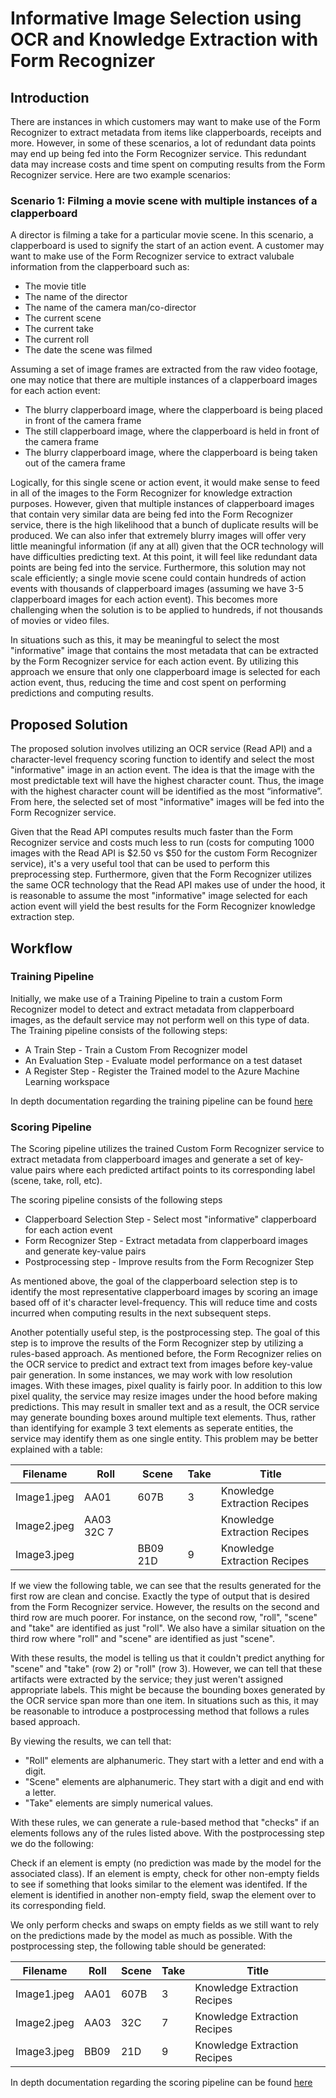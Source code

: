 # Informative Image Selection using OCR and Knowledge Extraction with Form Recognizer #

## Introduction ##

There are instances in which customers may want to make use of the Form Recognizer to extract metadata from items like clapperboards, receipts and more. However, in some of these scenarios, a lot of redundant data points may end up being fed into the Form Recognizer service. This redundant data may increase costs and time spent on computing results from the Form Recognizer service. Here are two example scenarios:

### Scenario 1: Filming a movie scene with multiple instances of a clapperboard ###

A director is filming a take for a particular movie scene. In this scenario, a clapperboard is used to signify the start of an action event. A customer may want to make use of the Form Recognizer service to extract valubale information from the clapperboard such as:

- The movie title
- The name of the director
- The name of the camera man/co-director
- The current scene
- The current take
- The current roll
- The date the scene was filmed

Assuming a set of image frames are extracted from the raw video footage, one may notice that there are multiple instances of a clapperboard images for each action event:

- The blurry clapperboard image, where the clapperboard is being placed in front of the camera frame
- The still clapperboard image, where the clapperboard is held in front of the camera frame
- The blurry clapperboard image, where the clapperboard is being taken out of the camera frame

Logically, for this single scene or action event, it would make sense to feed in all of the images to the Form Recognizer for knowledge extraction purposes. However, given that multiple instances of clapperboard images that contain very similar data are being fed into the Form Recognizer service, there is the high likelihood that a bunch of duplicate results will be produced. We can also infer that extremely blurry images will offer very little meaningful information (if any at all) given that the OCR technology will have difficulties predicting text. At this point, it will feel like redundant data points are being fed into the service. Furthermore, this solution may not scale efficiently; a single movie scene could contain hundreds of action events with thousands of clapperboard images (assuming we have 3-5 clapperboard images for each action event). This becomes more challenging when the solution is to be applied to hundreds, if not thousands of movies or video files.

In situations such as this, it may be meaningful to select the most "informative" image that contains the most metadata that can be extracted by the Form Recognizer service for each action event. By utilizing this approach we ensure that only one clapperboard image is selected for each action event, thus, reducing the time and cost spent on performing predictions and computing results.

## Proposed Solution ##

The proposed solution involves utilizing an OCR service (Read API) and a character-level frequency scoring function to identify and select the most "informative" image in an action event. The idea is that the image with the most predictable text will have the highest character count. Thus, the image with the highest character count will be identified as the most “informative”.  From here, the selected set of most "informative" images will be fed into the Form Recognizer service.

Given that the Read API computes results much faster than the Form Recognizer service and costs much less to run (costs for computing 1000 images with the Read API is $2.50 vs $50 for the custom Form Recognizer service), it's a very useful tool that can be used to perform this preprocessing step. Furthermore, given that the Form Recognizer utilizes the same OCR technology that the Read API makes use of under the hood, it is reasonable to assume the most "informative" image selected for each action event will yield the best results for the Form Recognizer knowledge extraction step.

## Workflow ##

### Training Pipeline ###

Initially, we make use of a Training Pipeline to train a custom Form Recognizer model to detect and extract metadata from clapperboard images, as the default service may not perform well on this type of data. The Training pipeline consists of the following steps:

- A Train Step - Train a Custom From Recognizer model
- An Evaluation Step - Evaluate model performance on a test dataset
- A Register Step - Register the Trained model to the Azure Machine Learning workspace

In depth documentation regarding the training pipeline can be found [here](docs/form-training-pipeline.md)

### Scoring Pipeline ####

The Scoring pipeline utilizes the trained Custom Form Recognizer service to extract metadata from clapperboard images and generate a set of key-value pairs where each predicted artifact points to its corresponding label (scene, take, roll, etc).

The scoring pipeline consists of the following steps

- Clapperboard Selection Step - Select most "informative" clapperboard for each action event
- Form Recognizer Step - Extract metadata from clapperboard images and generate key-value pairs
- Postprocessing step - Improve results from the Form Recognizer Step

As mentioned above, the goal of the clapperboard selection step is to identify the most representative clapperboard images by scoring an image based off of it's character level-frequency. This will reduce time and costs incurred when computing results in the next subsequent steps.

Another potentially useful step, is the postprocessing step. The goal of this step is to improve the results of the Form Recognizer step by utilizing a rules-based approach. As mentioned before, the Form Recognizer relies on the OCR service to predict and extract text from images before key-value pair generation. In some instances, we may work with low resolution images. With these images, pixel quality is fairly poor. In addition to this low pixel quality, the service may resize images under the hood before making predictions. This may result in smaller text and as a result, the OCR service may generate bounding boxes around multiple text elements. Thus, rather than identifying for example 3 text elements as seperate entities, the service may identify them as one single entity. This problem may be better explained with a table:

Filename | Roll | Scene | Take | Title
--- | --- | --- | --- | ---  
Image1.jpeg| AA01 | 607B | 3 | Knowledge Extraction Recipes |
Image2.jpeg| AA03 32C 7 |  |  | Knowledge Extraction Recipes |
Image3.jpeg|  | BB09 21D | 9 | Knowledge Extraction Recipes |  

If we view the following table, we can see that the results generated for the first row are clean and concise. Exactly the type of output that is desired from the Form Recognizer service. However, the results on the second and third row are much poorer. For instance, on the second row, "roll", "scene" and "take" are identified as just "roll". We also have a similar situation on the third row where "roll" and "scene" are identified as just "scene".

With these results, the model is telling us that it couldn't predict anything for "scene" and "take" (row 2) or "roll" (row 3). However, we can tell that these artifacts were extracted by the service; they just weren't assigned appropriate labels. This might be because the bounding boxes generated by the OCR service span more than one item. In situations such as this, it may be reasonable to introduce a postprocessing method that follows a rules based approach.

By viewing the results, we can tell that:

- "Roll" elements are alphanumeric. They start with a letter and end with a digit.
- "Scene" elements are alphanumeric. They start with a digit and end with a letter.
- "Take" elements are simply numerical values.

With these rules, we can generate a rule-based method that "checks" if an elements follows any of the rules listed above. With the postprocessing step we do the following:

Check if an element is empty (no prediction was made by the model for the associated class).
If an element is empty, check for other non-empty fields to see if something that looks similar to the element was identifed.
If the element is identified in another non-empty field, swap the element over to its corresponding field.

We only perform checks and swaps on empty fields as we still want to rely on the predictions made by the model as much as possible. With the postprocessing step, the following table should be generated:

Filename | Roll | Scene | Take | Title
--- | --- | --- | --- | ---  
Image1.jpeg| AA01 | 607B | 3 | Knowledge Extraction Recipes |
Image2.jpeg| AA03 | 32C | 7 | Knowledge Extraction Recipes |
Image3.jpeg| BB09 |  21D | 9 | Knowledge Extraction Recipes |

In depth documentation regarding the scoring pipeline can be found [here](docs/form-scoring-pipeline.md)
